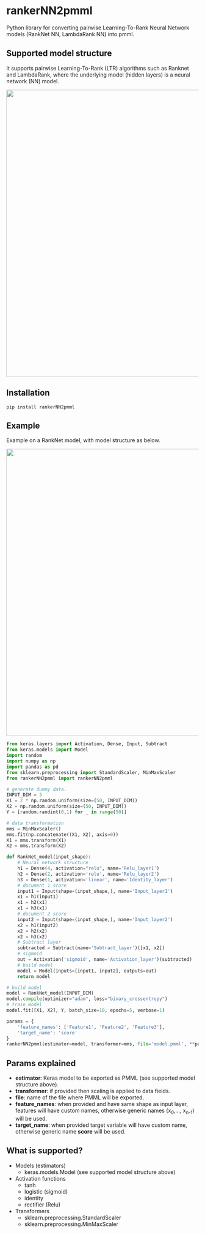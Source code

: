 rankerNN2pmml
==========

Python library for converting pairwise Learning-To-Rank Neural Network models (RankNet NN, LambdaRank NN) into pmml.

## Supported model structure

It supports pairwise Learning-To-Rank (LTR) algorithms such as Ranknet and LambdaRank, where the underlying model (hidden layers) is a neural network (NN) model. 

<img src="https://github.com/liyinxiao/rankerNN2pmml/blob/master/assets/rankerNN2pmml_model.png" width=750 />

## Installation
```
pip install rankerNN2pmml
```

## Example

Example on a RankNet model, with model structure as below. 

<img src="https://github.com/liyinxiao/rankerNN2pmml/blob/master/assets/RankNet_Example.png" width=750>

```python
from keras.layers import Activation, Dense, Input, Subtract
from keras.models import Model
import random
import numpy as np
import pandas as pd
from sklearn.preprocessing import StandardScaler, MinMaxScaler
from rankerNN2pmml import rankerNN2pmml

# generate dummy data.
INPUT_DIM = 3
X1 = 2 * np.random.uniform(size=(50, INPUT_DIM))
X2 = np.random.uniform(size=(50, INPUT_DIM))
Y = [random.randint(0,1) for _ in range(50)]

# data transformation
mms = MinMaxScaler()
mms.fit(np.concatenate((X1, X2), axis=0))
X1 = mms.transform(X1)
X2 = mms.transform(X2)

def RankNet_model(input_shape):
    # Neural network structure
    h1 = Dense(4, activation="relu", name='Relu_layer1')
    h2 = Dense(2, activation='relu', name='Relu_layer2')
    h3 = Dense(1, activation='linear', name='Identity_layer')
    # document 1 score
    input1 = Input(shape=(input_shape,), name='Input_layer1')
    x1 = h1(input1)
    x1 = h2(x1)
    x1 = h3(x1)
    # document 2 score
    input2 = Input(shape=(input_shape,), name='Input_layer2')
    x2 = h1(input2)
    x2 = h2(x2)
    x2 = h3(x2)
    # Subtract layer
    subtracted = Subtract(name='Subtract_layer')([x1, x2])
    # sigmoid
    out = Activation('sigmoid', name='Activation_layer')(subtracted)
    # build model
    model = Model(inputs=[input1, input2], outputs=out)
    return model

# build model
model = RankNet_model(INPUT_DIM)
model.compile(optimizer="adam", loss="binary_crossentropy")
# train model
model.fit([X1, X2], Y, batch_size=10, epochs=5, verbose=1)

params = {
    'feature_names': ['Feature1', 'Feature2', 'Feature3'],
    'target_name': 'score'
}
rankerNN2pmml(estimator=model, transformer=mms, file='model.pmml', **params)
```

## Params explained
* **estimator**: Keras model to be exported as PMML (see supported model structure above).
* **transformer**: if provided then scaling is applied to data fields.
* **file**: name of the file where PMML will be exported.
* **feature_names**: when provided and have same shape as input layer, features will have custom names, otherwise generic names (x<sub>0</sub>,..., x<sub>n-1</sub>) will be used.
* **target_name**: when provided target variable will have custom name, otherwise generic name **score** will be used.

## What is supported?
* Models (estimators)
    * keras.models.Model (see supported model structure above)
* Activation functions
    * tanh
    * logistic (sigmoid)
    * identity
    * rectifier (Relu)
* Transformers
    * sklearn.preprocessing.StandardScaler
    * sklearn.preprocessing.MinMaxScaler


